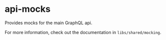 # api-mocks

Provides mocks for the main GraphQL api.

For more information, check out the documentation in `libs/shared/mocking`.
